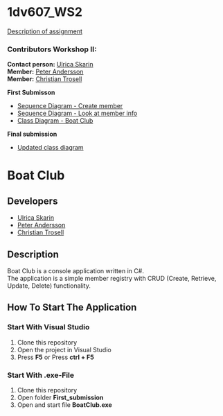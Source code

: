 # 1dv607_WS2

[Description of assignment](https://coursepress.lnu.se/kurs/objektorienterad-analys-och-design-med-uml/workshops-2/workshop-2-design/)

### Contributors Workshop II:
**Contact person:** [Ulrica Skarin](https://github.com/ulricaskarin)  
**Member:** [Peter Andersson](https://github.com/sehnpaa)  
**Member:** [Christian Trosell](https://github.com/krockgardin)  

**First Submisson**
* [Sequence Diagram - Create member][sd-cm]
* [Sequence Diagram - Look at member info][sd-lami]
* [Class Diagram - Boat Club][cd-bc]

[sd-cm]: https://www.websequencediagrams.com/cgi-bin/cdraw?lz=dGl0bGUgQ3JlYXRlIG1lbWJlcgoKUHJvZ3JhbS0-SW5wdXRMaXN0ZW5lcjogVGFrZQAOBQoKbG9vcAogICAgABYNLT5Db25zb2xlOiBXcml0ZUxpbmUACR1SZWFkABwJADUHLQBoEABUFEFjdGlvbjogQ2FsbAplbmQKCgAMBi0-TQCBQAVBZGRlcjogUmVjaWV2ZUZyb21Nb2RlbCAAERdTZW5kVG8AHgUKCgA3CwBHCFJlZ2lzdHJ5OiBTYXZlAF0GACEIABQIABAcTGlzdAAeElhNTAAVEFRvWE1MRmlsZQB4D0NMSTogRGlzcGxheQpDTEkAglUVABkaAIErBwAhGA&s=patent
[sd-lami]: https://www.websequencediagrams.com/cgi-bin/cdraw?lz=dGl0bGUgTG9vayBhdCBtZW1iZXIgaW5mbwoKUHJvZ3JhbS0-SW5wdXRMaXN0ZW5lcjogVGFrZQAOBQoKbG9vcAogICAgABYNLT5Db25zb2xlOiBXcml0ZUxpbmUACR1SZWFkABwJADUHLQBoEABUFEFjdGlvbjogQ2FsbAplbmQKCgAMBi0-TQCBRQUAgTAFcjogUmVjaWV2ZUZyb21Nb2RlbCAAERhTZW5kVG8AHwUKCgA4DABKCFJlZ2lzdHJ5OiBHZXQAXwZCeUlkACUIABcIABQbTGlzdAAdElhNTAAVD0Zyb21YTUxGaWxlClhNTC0AcREAYxAAgWYPAIEwEENMSTogRGlzcGxheQpDTEkAgxEVABkbAIJMBgAhGQ&s=patent
[cd-bc]: https://github.com/sehnpaa/1dv607_WS2/blob/master/First_submission/Domain_BoatClub_1dv607.png

**Final submission**
* [Updated class diagram](https://github.com/sehnpaa/1dv607_WS2/blob/master/Final_submission/Domain_BoatClub_1dv607_v2.png)

# Boat Club
## Developers
- [Ulrica Skarin][us]
- [Peter Andersson][pa]
- [Christian Trosell][ct]

[us]: https://github.com/ulricaskarin
[pa]: https://github.com/sehnpaa
[ct]: https://github.com/krockgardin

## Description
Boat Club is a console application written in C#.  
The application is a simple member registry with CRUD (Create, Retrieve, Update, Delete) functionality.

## How To Start The Application 

### Start With Visual Studio
1. Clone this repository
2. Open the project in Visual Studio
3. Press **F5** or Press **ctrl + F5**

### Start With .exe-File
1. Clone this repository
2. Open folder **First_submission**
3. Open and start file **BoatClub.exe**

